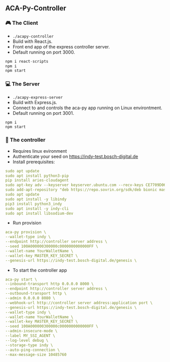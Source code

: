 ## ACA-Py-Controller


### :video_game: The Client 
- `./acapy-controller`
- Build with React.js.
- Front end app of the express controller server.
- Default running on port 3000.
```haskell
npm i react-scripts
npm i
npm start
```
### :computer: The Server 
- `./acapy-express-server`
- Build with Express.js.
- Connect to and controls the aca-py app running on Linux environtment.
- Default running on port 3001.
```haskell
npm i
npm start
```

### :stars: The controller 
- Requires linux evironment
- Authenticate your seed on https://indy-test.bosch-digital.de
- Install prerequisites:
```yaml 
sudo apt update
sudo apt install python3-pip
pip install aries-cloudagent
sudo apt-key adv --keyserver keyserver.ubuntu.com --recv-keys CE7709D068DB5E88
sudo add-apt-repository "deb https://repo.sovrin.org/sdk/deb bionic master"
sudo apt update
sudo apt install -y libindy
pip3 install python3_indy
sudo apt install -y indy-cli
sudo apt install libsodium-dev
```



- Run provision
```yaml  
aca-py provision \
--wallet-type indy \
--endpoint http://controller server address \
--seed 100A000000300000c0000000000000FF \
--wallet-name YourWalletName \
--wallet-key MASTER_KEY_SECRET \
--genesis-url https://indy-test.bosch-digital.de/genesis \ 
```


- To start the controller app
```yaml 
aca-py start \
--inbound-transport http 0.0.0.0 8000 \
--endpoint http://controller server address \
--outbound-transport http \
--admin 0.0.0.0 8080 \
--webhook-url http://controller server address:application port \
--genesis-url https://indy-test.bosch-digital.de/genesis \
--wallet-type indy \
--wallet-name YourWalletName \
--wallet-key MASTER_KEY_SECRET \
--seed 100A000000300000c0000000000000FF \
--admin-insecure-mode \
--label MY_SSI_AGENT \
--log-level debug \
--storage-type indy \
--auto-ping-connection \
--max-message-size 10485760 
```
